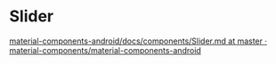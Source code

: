 # Slider
[material-components-android/docs/components/Slider.md at master · material-components/material-components-android](https://github.com/material-components/material-components-android/blob/master/docs/components/Slider.md)